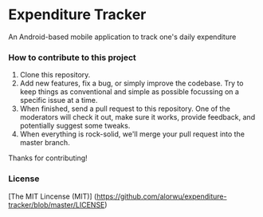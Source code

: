 # Expenditure Tracker
An Android-based mobile application to track one's daily expenditure

### How to contribute to this project
1. Clone this repository.
2. Add new features, fix a bug, or simply improve the codebase. Try to keep things as conventional and simple as possible focussing on a specific issue at a time.
3. When finished, send a pull request to this repository.  One of the moderators will check it out, make sure it works, provide feedback, and potentially suggest some tweaks.
4. When everything is rock-solid, we'll merge your pull request into the master branch.

Thanks for contributing!

### License
[The MIT Lincense (MIT)] (https://github.com/alorwu/expenditure-tracker/blob/master/LICENSE)
